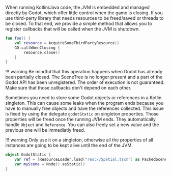 When running Kotlin/Java code, the JVM is embedded and managed directly by Godot, which offer little control when the game is closing. 
If you use third-party library that needs resources to be freed/saved or threads to be closed. 
To that end, we provide a simple method that allows you to register callbacks that will be called when the JVM is shutdown.

```kotlin
fun foo() {
    val resource = AcquireSomeThirdPartyResource()
    GD.callWhenClosing {
        resource.close()
    }
}
```

!!! warning
    Be mindful that this operation happens when Godot has already been partially closed.
    The SceneTree is no longer present and a part of the Godot API has been unregistered.
    The order of execution is not guaranteed. Make sure that those callbacks don't depend on each other.


Sometimes you need to store some Godot objects or references in a Kotlin singleton.
This can cause some leaks when the program ends because you have to manually free objects and have the references collected.
This issue is fixed by using the delegate `godotStatic` on singleton properties. Those properties will be freed once the running JVM ends.
They automatically handle `Object` and `Reference`. You can also freely set a new value and the previous one will be immediatly freed.

!!! warning
    Only use it on a singleton, otherwise all the properties of all instances are going to be kept alive until the end of the JVM.

```kotlin
object GodotStatic {
    var ref = (ResourceLoader.load("res://Spatial.tscn") as PackedScene?).asStatic()
    var myScene = Node().asStatic()
}
```